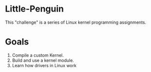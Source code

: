 # Little-Penguin

This "challenge" is a series of Linux kernel programming assignments.

# Goals
1) Compile a custom Kernel.
2) Build and use a kernel module.
3) Learn how drivers in Linux work
